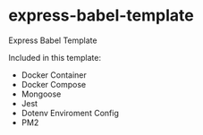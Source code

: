 # express-babel-template

Express Babel Template

Included in this template:

- Docker Container
- Docker Compose
- Mongoose
- Jest
- Dotenv Enviroment Config
- PM2

